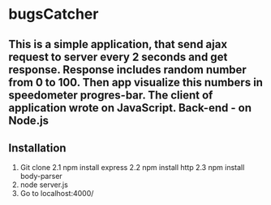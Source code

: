 # bugsCatcher

This is a simple application, that send ajax request to server every 2 seconds and get response. Response includes random number from 0 to 100. 
Then app visualize this numbers in speedometer progres-bar.
The client of application wrote on JavaScript. Back-end - on Node.js
---

## Installation

1. Git clone
2.1 npm install express
2.2 npm install http
2.3 npm install body-parser
3. node server.js
4. Go to localhost:4000/
